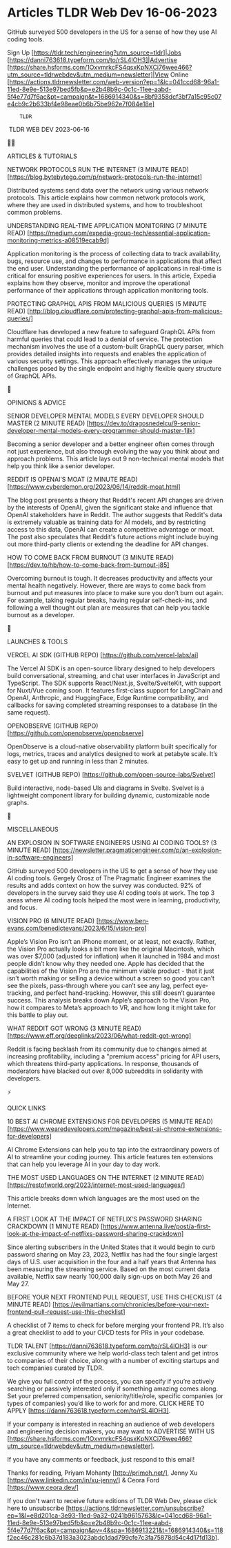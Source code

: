 # Articles TLDR Web Dev 16-06-2023

GitHub surveyed 500 developers in the US for a sense of how they use
AI coding tools.  

Sign Up [https://tldr.tech/engineering?utm_source=tldr]|Jobs
[https://danni763618.typeform.com/to/rSL4lOH3]|Advertise
[https://share.hsforms.com/1OxvmrkcFS4qsxKpNXCi76wee466?utm_source=tldrwebdev&utm_medium=newsletter]|View
Online
[https://actions.tldrnewsletter.com/web-version?ep=1&lc=041ccd68-96a1-11ed-8e9e-513e97bed5fb&p=e2b48b9c-0c1c-11ee-aabd-5f4e77d7f6ac&pt=campaign&t=1686914340&s=8bf9358dcf3bf7a15c95c07e4cb9c2b633bf4e98eae0b6b75be962e7f084e18e]


		TLDR 

 TLDR WEB DEV 2023-06-16

🧑‍💻 

ARTICLES & TUTORIALS

NETWORK PROTOCOLS RUN THE INTERNET (3 MINUTE READ)
[https://blog.bytebytego.com/p/network-protocols-run-the-internet]

Distributed systems send data over the network using various network
protocols. This article explains how common network protocols work,
where they are used in distributed systems, and how to troubleshoot
common problems. 

UNDERSTANDING REAL-TIME APPLICATION MONITORING (7 MINUTE READ)
[https://medium.com/expedia-group-tech/essential-application-monitoring-metrics-a08519ecab9d]

Application monitoring is the process of collecting data to track
availability, bugs, resource use, and changes to performance in
applications that affect the end user. Understanding the performance
of applications in real-time is critical for ensuring positive
experiences for users. In this article, Expedia explains how they
observe, monitor and improve the operational performance of their
applications through application monitoring tools. 

PROTECTING GRAPHQL APIS FROM MALICIOUS QUERIES (5 MINUTE READ)
[http://blog.cloudflare.com/protecting-graphql-apis-from-malicious-queries/]

Cloudflare has developed a new feature to safeguard GraphQL APIs from
harmful queries that could lead to a denial of service. The protection
mechanism involves the use of a custom-built GraphQL query parser,
which provides detailed insights into requests and enables the
application of various security settings. This approach effectively
manages the unique challenges posed by the single endpoint and highly
flexible query structure of GraphQL APIs. 

🧠 

OPINIONS & ADVICE

SENIOR DEVELOPER MENTAL MODELS EVERY DEVELOPER SHOULD MASTER (2 MINUTE
READ)
[https://dev.to/dragosnedelcu/9-senior-developer-mental-models-every-programmer-should-master-1jlk]

Becoming a senior developer and a better engineer often comes through
not just experience, but also through evolving the way you think about
and approach problems. This article lays out 9 non-technical mental
models that help you think like a senior developer. 

REDDIT IS OPENAI’S MOAT (2 MINUTE READ)
[https://www.cyberdemon.org/2023/06/14/reddit-moat.html]

The blog post presents a theory that Reddit's recent API changes are
driven by the interests of OpenAI, given the significant stake and
influence that OpenAI stakeholders have in Reddit. The author suggests
that Reddit's data is extremely valuable as training data for AI
models, and by restricting access to this data, OpenAI can create a
competitive advantage or moat. The post also speculates that Reddit's
future actions might include buying out more third-party clients or
extending the deadline for API changes. 

HOW TO COME BACK FROM BURNOUT (3 MINUTE READ)
[https://dev.to/hb/how-to-come-back-from-burnout-j85]

Overcoming burnout is tough. It decreases productivity and affects
your mental health negatively. However, there are ways to come back
from burnout and put measures into place to make sure you don’t burn
out again. For example, taking regular breaks, having regular
self-check-ins, and following a well thought out plan are measures
that can help you tackle burnout as a developer. 

🚀 

LAUNCHES & TOOLS

VERCEL AI SDK (GITHUB REPO) [https://github.com/vercel-labs/ai]

The Vercel AI SDK is an open-source library designed to help
developers build conversational, streaming, and chat user interfaces
in JavaScript and TypeScript. The SDK supports React/Next.js,
Svelte/SvelteKit, with support for Nuxt/Vue coming soon. It features
first-class support for LangChain and OpenAI, Anthropic, and
HuggingFace, Edge Runtime compatibility, and callbacks for saving
completed streaming responses to a database (in the same request). 

OPENOBSERVE (GITHUB REPO) [https://github.com/openobserve/openobserve]

OpenObserve is a cloud-native observability platform built
specifically for logs, metrics, traces and analytics designed to work
at petabyte scale. It’s easy to get up and running in less than 2
minutes. 

SVELVET (GITHUB REPO) [https://github.com/open-source-labs/Svelvet]

Build interactive, node-based UIs and diagrams in Svelte. Svelvet is a
lightweight component library for building dynamic, customizable node
graphs. 

🎁 

MISCELLANEOUS

AN EXPLOSION IN SOFTWARE ENGINEERS USING AI CODING TOOLS? (3 MINUTE
READ)
[https://newsletter.pragmaticengineer.com/p/an-explosion-in-software-engineers]

GitHub surveyed 500 developers in the US to get a sense of how they
use AI coding tools. Gergely Orosz of The Pragmatic Engineer examines
the results and adds context on how the survey was conducted. 92% of
developers in the survey said they use AI coding tools at work. The
top 3 areas where AI coding tools helped the most were in learning,
productivity, and focus. 

VISION PRO (6 MINUTE READ)
[https://www.ben-evans.com/benedictevans/2023/6/15/vision-pro]

Apple’s Vision Pro isn’t an iPhone moment, or at least, not
exactly. Rather, the Vision Pro actually looks a bit more like the
original Macintosh, which was over $7,000 (adjusted for inflation)
when it launched in 1984 and most people didn’t know why they needed
one. Apple has decided that the capabilities of the Vision Pro are the
minimum viable product - that it just isn’t worth making or selling
a device without a screen so good you can’t see the pixels,
pass-through where you can’t see any lag, perfect eye-tracking, and
perfect hand-tracking. However, this still doesn’t guarantee
success. This analysis breaks down Apple’s approach to the Vision
Pro, how it compares to Meta’s approach to VR, and how long it might
take for this battle to play out. 

WHAT REDDIT GOT WRONG (3 MINUTE READ)
[https://www.eff.org/deeplinks/2023/06/what-reddit-got-wrong]

Reddit is facing backlash from its community due to changes aimed at
increasing profitability, including a "premium access" pricing for API
users, which threatens third-party applications. In response,
thousands of moderators have blacked out over 8,000 subreddits in
solidarity with developers. 

⚡ 

QUICK LINKS

10 BEST AI CHROME EXTENSIONS FOR DEVELOPERS (5 MINUTE READ)
[https://www.wearedevelopers.com/magazine/best-ai-chrome-extensions-for-developers]

AI Chrome Extensions can help you to tap into the extraordinary powers
of AI to streamline your coding journey. This article features ten
extensions that can help you leverage AI in your day to day work. 

THE MOST USED LANGUAGES ON THE INTERNET (2 MINUTE READ)
[https://restofworld.org/2023/internet-most-used-languages/]

This article breaks down which languages are the most used on the
Internet. 

A FIRST LOOK AT THE IMPACT OF NETFLIX’S PASSWORD SHARING CRACKDOWN
(1 MINUTE READ)
[https://www.antenna.live/post/a-first-look-at-the-impact-of-netflixs-password-sharing-crackdown]

Since alerting subscribers in the United States that it would begin to
curb password sharing on May 23, 2023, Netflix has had the four single
largest days of U.S. user acquisition in the four and a half years
that Antenna has been measuring the streaming service. Based on the
most current data available, Netflix saw nearly 100,000 daily sign-ups
on both May 26 and May 27. 

BEFORE YOUR NEXT FRONTEND PULL REQUEST, USE THIS CHECKLIST (4 MINUTE
READ)
[https://evilmartians.com/chronicles/before-your-next-frontend-pull-request-use-this-checklist]

A checklist of 7 items to check for before merging your frontend PR.
It’s also a great checklist to add to your CI/CD tests for PRs in
your codebase. 

TLDR TALENT [https://danni763618.typeform.com/to/rSL4lOH3] is our
exclusive community where we help world-class tech talent and get
intros to companies of their choice, along with a number of exciting
startups and tech companies curated by TLDR.

We give you full control of the process, you can specify if you’re
actively searching or passively interested only if something amazing
comes along. Set your preferred compensation, seniority/title/role,
specific companies (or types of companies) you’d like to work for
and more. CLICK HERE TO APPLY
[https://danni763618.typeform.com/to/rSL4lOH3].

If your company is interested in reaching an audience of web
developers and engineering decision makers, you may want to ADVERTISE
WITH US
[https://share.hsforms.com/1OxvmrkcFS4qsxKpNXCi76wee466?utm_source=tldrwebdev&utm_medium=newsletter].


If you have any comments or feedback, just respond to this email! 

Thanks for reading, 
Priyam Mohanty [http://primoh.net/], Jenny Xu
[https://www.linkedin.com/in/xu-jenny/] & Ceora Ford
[https://www.ceora.dev/] 

If you don't want to receive future editions of TLDR Web Dev,
please click here to unsubscribe
[https://actions.tldrnewsletter.com/unsubscribe?ep=1&l=e8d201ca-3e93-11ed-9a32-0241b9615763&lc=041ccd68-96a1-11ed-8e9e-513e97bed5fb&p=e2b48b9c-0c1c-11ee-aabd-5f4e77d7f6ac&pt=campaign&pv=4&spa=1686913221&t=1686914340&s=118f2ec46c281c6b37d183a3023abdc1dad799cfe7c3fa75878d54c4d17fd13b].